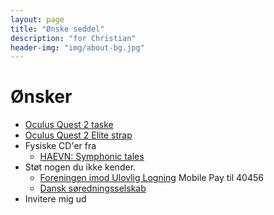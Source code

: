 ```yaml
---
layout: page
title: "Ønske seddel"
description: "for Christian"
header-img: "img/about-bg.jpg"
---
```

# Ønsker

* [Oculus Quest 2 taske](https://www.pricerunner.dk/pl/1469-5299401/VR-Virtual-Reality/Oculus-Quest-2-Carrying-Case-Grey-Sammenlign-Priser)
* [Oculus Quest 2 Elite strap](https://www.pricerunner.dk/pl/1469-5289027/VR-Virtual-Reality/Oculus-Quest-2-Elite-Strap-Sammenlign-Priser)
* Fysiske CD'er fra
  * [HAEVN: Symphonic tales](https://haevnmusic.store/collections/cds/products/symphonic-tales-cd?variant=31498813276233)
* Støt nogen du ikke kender.
  * [Foreningen imod Ulovlig Logning](https://ulovliglogning.dk/#wannahelp) Mobile Pay til 40456
  * [Dansk søredningsselskab](https://dsrs.dk/stot-os)
* Invitere mig ud
